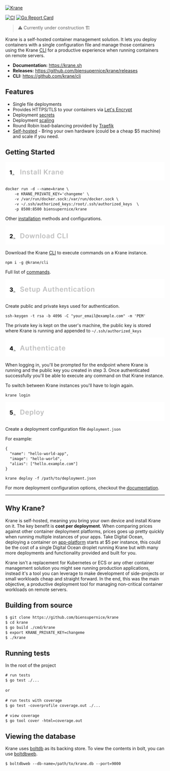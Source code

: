 [![Krane](https://res.cloudinary.com/biensupernice/image/upload/v1602474802/Marketing_-_Krane_dj2y9e.png)](https://krane.sh)

[![CI](https://github.com/biensupernice/krane/workflows/CI/badge.svg?branch=master)](https://github.com/biensupernice/krane/actions)
[![Go Report Card](https://goreportcard.com/badge/github.com/biensupernice/krane)](https://goreportcard.com/report/github.com/biensupernice/krane)

> ⚠️ Currently under construction 🏗

Krane is a self-hosted container management solution. It lets you deploy containers with a single configuration file and manage those containers using the Krane [CLI](https://www.krane.sh/#/cli) for a productive experience when running containers on remote servers.

* **Documentation:** https://krane.sh
* **Releases:** https://github.com/biensupernice/krane/releases
* **CLI:** https://github.com/krane/cli

## Features

* Single file deployments
* Provides HTTPS/TLS to your containers via [Let's Encrypt](https://letsencrypt.org/) 
* Deployment [secrets](https://www.krane.sh/#/cli?id=secrets)
* Deployment [scaling](https://www.krane.sh/#/deployment-configuration?id=scale) 
* Round Robin load-balancing provided by [Traefik](https://doc.traefik.io/traefik/routing/services/#load-balancing)
* [Self-hosted](#why_krane) - Bring your own hardware (could be a cheap $5 machine) and scale if you need.

## Getting Started

[![Install Krane](./docs/assets/1-install-krane.png)](https://www.krane.sh/#/installation)

```
docker run -d --name=krane \
    -e KRANE_PRIVATE_KEY='changeme' \
    -v /var/run/docker.sock:/var/run/docker.sock \
    -v ~/.ssh/authorized_keys:/root/.ssh/authorized_keys  \
    -p 8500:8500 biensupernice/krane
```

Other [installation](https://www.krane.sh/#/installation) methods and configurations.


[![Download CLI](./docs/assets/2-download-cli.png)](https://www.krane.sh/#/cli)

Download the Krane [CLI](https://www.krane.sh/#/cli) to execute commands on a Krane instance.

```
npm i -g @krane/cli
```

Full list of [commands](https://www.krane.sh/#/cli?id=commands).

![Setup Authentication](./docs/assets/3-setup-authentication.png)

Create public and private keys used for authentication.

```
ssh-keygen -t rsa -b 4096 -C "your_email@example.com" -m 'PEM'
```

The private key is kept on the user's machine, the public key is stored where Krane is running and appended to `~/.ssh/authorized_keys`

[![Authenticate](./docs/assets/4-authentication.png)](https://www.krane.sh/#/cli?id=authenticating)

When logging in, you'll be prompted for the endpoint where Krane is running and the public key you created in step 3. Once authenticated successfully you'll be able to execute any command on that Krane instance. 

To switch between Krane instances you'll have to login again.

```
krane login
```

[![Deploy](./docs/assets/5-deploy.png)](https://www.krane.sh/#/cli?id=deploy)

Create a deployment configuration file `deployment.json` 

For example:

```
{
  "name": "hello-world-app",
  "image": "hello-world",
  "alias": ["hello.example.com"]
}
```

```
krane deploy -f /path/to/deployment.json
```

For more deployment configuration options, checkout the [documentation](https://www.krane.sh/#/deployment-configuration).

---

<a name="why_krane"></a>

## Why Krane?

Krane is self-hosted, meaning you bring your own device and install Krane on it. The key benefit is **cost per deployment**. When comparing prices against other container deployment platforms, prices goes up pretty quickly when running multiple instances of your apps. Take Digital Ocean, deploying a container on [app-platform](https://www.digitalocean.com/docs/app-platform/) starts at $5 per instance, this could be the cost of a single Digital Ocean droplet running Krane but with many more deployments and functionality provided and built for you.

Krane isn't a replacement for Kubernetes or ECS or any other container management solution you might see running production applications, instead it's a tool you can leverage to make development of side-projects or small workloads cheap and straight forward. In the end, this was the main objective, a productive deployment tool for managing non-critical container workloads on remote servers. 


## Building from source

```
$ git clone https://github.com/biensupernice/krane
$ cd krane
$ go build ./cmd/krane
$ export KRANE_PRIVATE_KEY=changeme
$ ./krane
```

## Running tests

In the root of the project

```
# run tests
$ go test ./...

or

# run tests with coverage
$ go test -coverprofile coverage.out ./... 
 
# view coverage
$ go tool cover -html=coverage.out
``` 

## Viewing the database

Krane uses [boltdb](https://github.com/etcd-io/bbolt) as its backing store. To view the contents in bolt, you can use [boltdbweb](https://github.com/evnix/boltdbweb).

```
$ boltdbweb --db-name=/path/to/krane.db --port=9000
``` 
